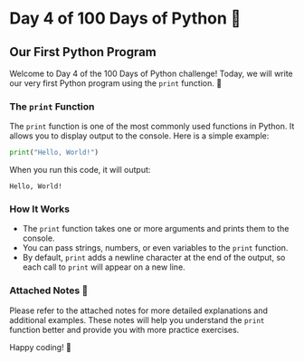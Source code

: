 # Day 4 of 100 Days of Python 🐍

## Our First Python Program

Welcome to Day 4 of the 100 Days of Python challenge! Today, we will write our very first Python program using the `print` function. 🎉

### The `print` Function

The `print` function is one of the most commonly used functions in Python. It allows you to display output to the console. Here is a simple example:

```python
print("Hello, World!")
```

When you run this code, it will output:

```
Hello, World!
```

### How It Works

- The `print` function takes one or more arguments and prints them to the console.
- You can pass strings, numbers, or even variables to the `print` function.
- By default, `print` adds a newline character at the end of the output, so each call to `print` will appear on a new line.

### Attached Notes 📎

Please refer to the attached notes for more detailed explanations and additional examples. These notes will help you understand the `print` function better and provide you with more practice exercises.

Happy coding! 🚀
